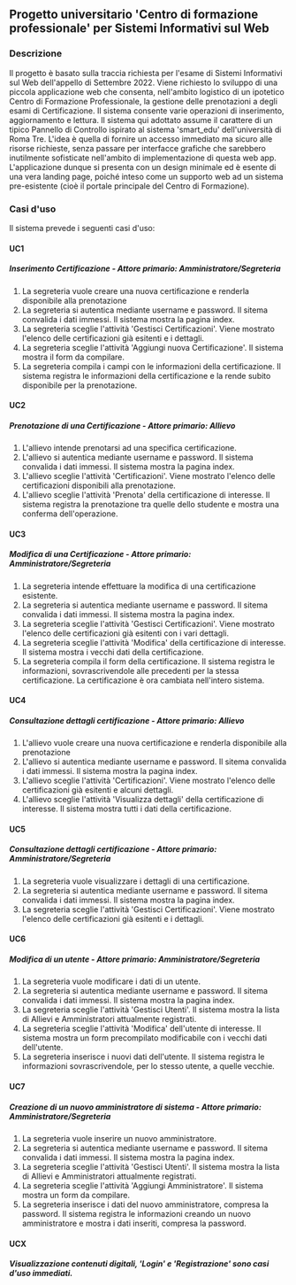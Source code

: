 ## Progetto universitario 'Centro di formazione professionale' per Sistemi Informativi sul Web
### Descrizione
Il progetto è basato sulla traccia richiesta per l'esame di Sistemi Informativi sul Web dell'appello di Settembre 2022. Viene richiesto lo sviluppo di una piccola applicazione web che consenta, nell'ambito logistico di un ipotetico Centro di Formazione Professionale, la gestione delle prenotazioni a degli esami di Certificazione.
Il sistema consente varie operazioni di inserimento, aggiornamento e lettura. Il sistema qui adottato assume il carattere di un tipico Pannello di Controllo ispirato al sistema 'smart_edu' dell'università di Roma Tre. L'idea è quella di fornire un accesso immediato ma sicuro alle risorse richieste, senza passare per interfacce grafiche che sarebbero inutilmente sofisticate nell'ambito di implementazione di questa web app.
L'applicazione dunque si presenta con un design minimale ed è esente di una vera landing page, poiché inteso come un supporto web ad un sistema pre-esistente (cioè il portale principale del Centro di Formazione).
### Casi d'uso
Il sistema prevede i seguenti casi d'uso:
#### UC1
##### Inserimento Certificazione - Attore primario: Amministratore/Segreteria
1. La segreteria vuole creare una nuova certificazione e renderla disponibile alla prenotazione
2. La segreteria si autentica mediante username e password. Il sitema convalida i dati immessi. Il sistema mostra la pagina index.
3. La segreteria sceglie l'attività 'Gestisci Certificazioni'. Viene mostrato l'elenco delle certificazioni già esitenti e i dettagli.
4. La segreteria sceglie l'attività 'Aggiungi nuova Certificazione'. Il sistema mostra il form da compilare.
5. La segreteria compila i campi con le informazioni della certificazione. Il sistema registra le informazioni della certificazione e la rende subito disponibile per la prenotazione.
#### UC2
##### Prenotazione di una Certificazione - Attore primario: Allievo
1. L'allievo intende prenotarsi ad una specifica certificazione.
2. L'allievo si autentica mediante username e password. Il sistema convalida i dati immessi. Il sistema mostra la pagina index.
3. L'allievo sceglie l'attività 'Certificazioni'. Viene mostrato l'elenco delle certificazioni disponibili alla prenotazione.
4. L'allievo sceglie l'attività 'Prenota' della certificazione di interesse. Il sistema registra la prenotazione tra quelle dello studente e mostra una conferma dell'operazione.
#### UC3
##### Modifica di una Certificazione - Attore primario: Amministratore/Segreteria
1. La segreteria intende effettuare la modifica di una certificazione esistente.
2. La segreteria si autentica mediante username e password. Il sitema convalida i dati immessi. Il sistema mostra la pagina index.
3. La segreteria sceglie l'attività 'Gestisci Certificazioni'. Viene mostrato l'elenco delle certificazioni già esitenti con i vari dettagli.
4. La segreteria sceglie l'attività 'Modifica' della certificazione di interesse. Il sistema mostra i vecchi dati della certificazione.
5. La segreteria compila il form della certificazione. Il sistema registra le informazioni, sovrascrivendole alle precedenti per la stessa certificazione. La certificazione è ora cambiata nell'intero sistema.
#### UC4
##### Consultazione dettagli certificazione - Attore primario: Allievo
1. L'allievo vuole creare una nuova certificazione e renderla disponibile alla prenotazione
2. L'allievo si autentica mediante username e password. Il sitema convalida i dati immessi. Il sistema mostra la pagina index.
3. L'allievo sceglie l'attività 'Certificazioni'. Viene mostrato l'elenco delle certificazioni già esitenti e alcuni dettagli.
4. L'allievo sceglie l'attività 'Visualizza dettagli' della certificazione di interesse. Il sistema mostra tutti i dati della certificazione.
#### UC5
##### Consultazione dettagli certificazione - Attore primario: Amministratore/Segreteria
1. La segreteria vuole visualizzare i dettagli di una certificazione.
2. La segreteria si autentica mediante username e password. Il sitema convalida i dati immessi. Il sistema mostra la pagina index.
3. La segreteria sceglie l'attività 'Gestisci Certificazioni'. Viene mostrato l'elenco delle certificazioni già esitenti e i dettagli.
#### UC6
##### Modifica di un utente - Attore primario: Amministratore/Segreteria
1. La segreteria vuole modificare i dati di un utente.
2. La segreteria si autentica mediante username e password. Il sitema convalida i dati immessi. Il sistema mostra la pagina index.
3. La segreteria sceglie l'attività 'Gestisci Utenti'. Il sistema mostra la lista di Allievi e Amministratori attualmente registrati.
4. La segreteria sceglie l'attività 'Modifica' dell'utente di interesse. Il sistema mostra un form precompilato modificabile con i vecchi dati dell'utente.
5. La segreteria inserisce i nuovi dati dell'utente. Il sistema registra le informazioni sovrascrivendole, per lo stesso utente, a quelle vecchie.
#### UC7
##### Creazione di un nuovo amministratore di sistema - Attore primario: Amministratore/Segreteria
1. La segreteria vuole inserire un nuovo amministratore.
2. La segreteria si autentica mediante username e password. Il sitema convalida i dati immessi. Il sistema mostra la pagina index.
3. La segreteria sceglie l'attività 'Gestisci Utenti'. Il sistema mostra la lista di Allievi e Amministratori attualmente registrati.
4. La segreteria sceglie l'attività 'Aggiungi Amministratore'. Il sistema mostra un form da compilare.
5. La segreteria inserisce i dati del nuovo amministratore, compresa la password. Il sistema registra le informazioni creando un nuovo amministratore e mostra i dati inseriti, compresa la password.
#### UCX
##### Visualizzazione contenuti digitali, 'Login' e 'Registrazione' sono casi d'uso immediati.
